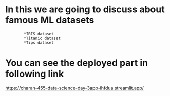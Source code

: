 # In this we are going to discuss about famous ML datasets
    
            *IRIS dataset
            *Titanic dataset
            *Tips dataset       
    
#  You can see the deployed part in following link
 
 https://charan-455-data-science-day-3app-ihfdua.streamlit.app/
